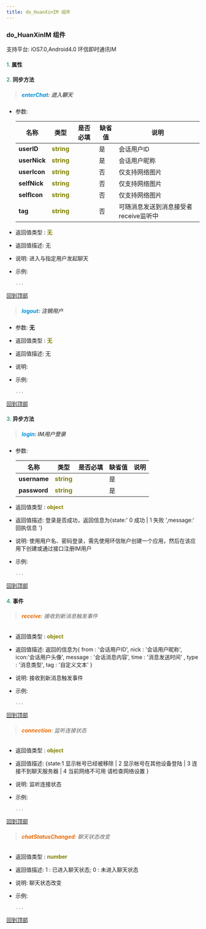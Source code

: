 ```yaml
---
title: do_HuanXinIM 组件
---
```


### do_HuanXinIM 组件

 支持平台: iOS7.0,Android4.0
 环信即时通讯IM

#### <font color ='#40A977'>**1.**</font> 属性

#### <font color ='#40A977'>**2.**</font> 同步方法

>##### <font color ='#0092db'>**enterChat**</font>: 进入聊天

- 参数:

  名称 | 类型 |是否必填|缺省值|说明
  ---- |-------------  |--------------|--------|------
  **userID** |<font color ='#808000'>**string**</font> |  | 是|会话用户ID
  **userNick** |<font color ='#808000'>**string**</font> |  | 是|会话用户昵称
  **userIcon** |<font color ='#808000'>**string**</font> |  | 否|仅支持网络图片
  **selfNick** |<font color ='#808000'>**string**</font> |  | 否|仅支持网络图片
  **selfIcon** |<font color ='#808000'>**string**</font> |  | 否|仅支持网络图片
  **tag** |<font color ='#808000'>**string**</font> |  | 否|可随消息发送到消息接受者receive监听中
- 返回值类型 : <font color ='#808000'>**无**</font>
- 返回值描述: 无
- 说明: 进入与指定用户发起聊天
- 示例:

  ```javascript
  ...

  ```

[回到顶部](#top)

>##### <font color ='#0092db'>**logout**</font>: 注销用户

- 参数: **无**
- 返回值类型 : <font color ='#808000'>**无**</font>
- 返回值描述: 无
- 说明: 
- 示例:

  ```javascript
  ...

  ```

[回到顶部](#top)

#### <font color ='#40A977'>**3.**</font> 异步方法

>##### <font color ='#0092db'>**login**</font>: IM用户登录

- 参数:

  名称 | 类型 |是否必填|缺省值|说明
  ---- |-------------  |--------------|--------|------
  **username** |<font color ='#808000'>**string**</font> |  | 是|
  **password** |<font color ='#808000'>**string**</font> |  | 是|
- 返回值类型 : <font color ='#808000'>**object**</font>
- 返回值描述: 登录是否成功，返回信息为{state:' 0 成功 | 1 失败 ',message:' 回执信息 '}
- 说明: 使用用户名、密码登录，需先使用环信账户创建一个应用，然后在该应用下创建或通过接口注册IM用户
- 示例:

  ```javascript
  ...

  ```

[回到顶部](#top)


#### <font color ='#40A977'>**4.**</font> 事件

>###### <font color ='#e96900'>**receive**</font>: 接收到新消息触发事件

- 返回值类型 : <font color ='#808000'>**object**</font>
- 返回值描述: 返回的信息为{ from : '会话用户ID', nick : '会话用户昵称', icon:'会话用户头像', message : '会话消息内容', time : '消息发送时间' , type : '消息类型', tag : '自定义文本'  }
- 说明: 接收到新消息触发事件
- 示例:

  ```javascript
  ...

  ```

[回到顶部](#top)

>###### <font color ='#e96900'>**connection**</font>: 监听连接状态

- 返回值类型 : <font color ='#808000'>**object**</font>
- 返回值描述: {state:1 显示帐号已经被移除 | 2 显示帐号在其他设备登陆 | 3 连接不到聊天服务器  | 4 当前网络不可用 请检查网络设置 }
- 说明: 监听连接状态
- 示例:

  ```javascript
  ...

  ```

[回到顶部](#top)

>###### <font color ='#e96900'>**chatStatusChanged**</font>: 聊天状态改变

- 返回值类型 : <font color ='#808000'>**number**</font>
- 返回值描述: 1 : 已进入聊天状态; 0 : 未进入聊天状态
- 说明: 聊天状态改变
- 示例:

  ```javascript
  ...

  ```

[回到顶部](#top)


